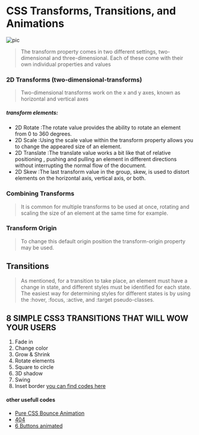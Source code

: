 # CSS Transforms, Transitions, and Animations
![pic](https://stfalcon.com/uploads/images/5881e0b98e717.png)
> The transform property comes in two different settings, two-dimensional and three-dimensional.
 Each of these come with their own individual properties and values
 
 ### 2D Transforms   (two-dimensional-transforms)
 
 > Two-dimensional transforms work on the x and y axes, known as horizontal and vertical axes

##### transform elements:
+ 2D Rotate :The rotate value provides the ability to rotate an element from 0 to 360 degrees.
+ 2D Scale :Using the scale value within the transform property allows you to change the appeared size of an element.
+ 2D Translate :The translate value works a bit like that of relative positioning
, pushing and pulling an element in different directions without interrupting the normal flow of the document.
+ 2D Skew :The last transform value in the group, skew, is used to distort elements on the horizontal axis, vertical axis, or both. 

### Combining Transforms
> It is common for multiple transforms to be used at once, rotating and scaling the size of an element at the same time for example.

### Transform Origin

> To change this default origin position the transform-origin property may be used.

## Transitions
> As mentioned, for a transition to take place, an element must have a change in state, and different styles must be identified for each state.
The easiest way for determining styles for different states is by using the :hover, :focus, :active, and :target pseudo-classes.


## 8 SIMPLE CSS3 TRANSITIONS THAT WILL WOW YOUR USERS
1. Fade in
2. Change color
3.  Grow & Shrink
4.   Rotate elements
5.   Square to circle
6.   3D shadow
7.   Swing
8.   Inset border
[you can find codes here](https://www.webdesignerdepot.com/2014/05/8-simple-css3-transitions-that-will-wow-your-users)

#### other usefull codes
+ [Pure CSS Bounce Animation](https://codepen.io/dp_lewis/pen/gCfBv)
+ [404](https://codepen.io/kieranfivestars/pen/MYdQxX)
+ [6 Buttons animated](https://codepen.io/retyui/pen/ByoaXV)

